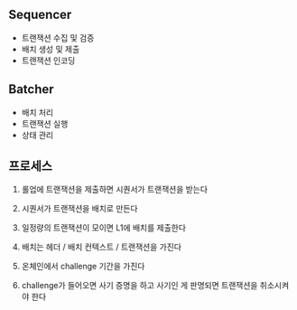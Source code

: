 ## Sequencer
- 트랜잭션 수집 및 검증
- 배치 생성 및 제출
- 트랜잭션 인코딩

## Batcher
- 배치 처리
- 트랜잭션 실행
- 상태 관리

## 프로세스

1. 롤업에 트랜잭션을 제출하면 시퀀서가 트랜잭션을 받는다

2. 시퀀서가 트랜잭션을 배치로 만든다

3. 일정량의 트랜잭션이 모이면 L1에 배치를 제출한다

4. 배치는 헤더 / 배치 컨텍스트 / 트랜잭션을 가진다

5. 온체인에서 challenge 기간을 가진다

6. challenge가 들어오면 사기 증명을 하고 사기인 게 판명되면 트랜잭션을 취소시켜야 한다